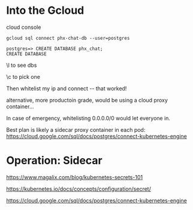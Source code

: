 # Into the Gcloud

cloud console

```
gcloud sql connect phx-chat-db --user=postgres

postgres=> CREATE DATABASE phx_chat;
CREATE DATABASE
```

\l to see dbs

\c to pick one

Then whitelist my ip and connect -- that worked!

alternative, more productoin grade, would be using a cloud proxy container...

In case of emergency, whitelisting 0.0.0.0/0 would let everyone in.

Best plan is likely a sidecar proxy container in each pod: https://cloud.google.com/sql/docs/postgres/connect-kubernetes-engine

# Operation: Sidecar

https://www.magalix.com/blog/kubernetes-secrets-101

https://kubernetes.io/docs/concepts/configuration/secret/

https://cloud.google.com/sql/docs/postgres/connect-kubernetes-engine
